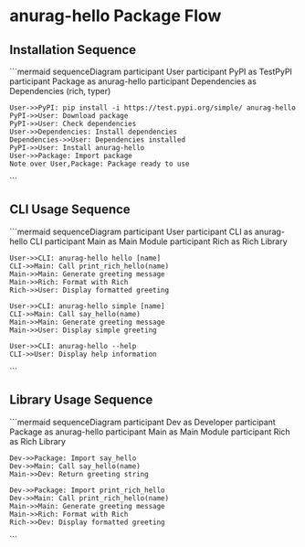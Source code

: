 # anurag-hello Package Flow

## Installation Sequence

\`\`\`mermaid
sequenceDiagram
    participant User
    participant PyPI as TestPyPI
    participant Package as anurag-hello
    participant Dependencies as Dependencies (rich, typer)
    
    User->>PyPI: pip install -i https://test.pypi.org/simple/ anurag-hello
    PyPI->>User: Download package
    PyPI->>User: Check dependencies
    User->>Dependencies: Install dependencies
    Dependencies->>User: Dependencies installed
    PyPI->>User: Install anurag-hello
    User->>Package: Import package
    Note over User,Package: Package ready to use
\`\`\`

## CLI Usage Sequence

\`\`\`mermaid
sequenceDiagram
    participant User
    participant CLI as anurag-hello CLI
    participant Main as Main Module
    participant Rich as Rich Library
    
    User->>CLI: anurag-hello hello [name]
    CLI->>Main: Call print_rich_hello(name)
    Main->>Main: Generate greeting message
    Main->>Rich: Format with Rich
    Rich->>User: Display formatted greeting
    
    User->>CLI: anurag-hello simple [name]
    CLI->>Main: Call say_hello(name)
    Main->>Main: Generate greeting message
    Main->>User: Display simple greeting
    
    User->>CLI: anurag-hello --help
    CLI->>User: Display help information
\`\`\`

## Library Usage Sequence

\`\`\`mermaid
sequenceDiagram
    participant Dev as Developer
    participant Package as anurag-hello
    participant Main as Main Module
    participant Rich as Rich Library
    
    Dev->>Package: Import say_hello
    Dev->>Main: Call say_hello(name)
    Main->>Dev: Return greeting string
    
    Dev->>Package: Import print_rich_hello
    Dev->>Main: Call print_rich_hello(name)
    Main->>Main: Generate greeting message
    Main->>Rich: Format with Rich
    Rich->>Dev: Display formatted greeting
\`\`\`